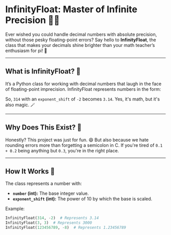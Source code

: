 
# InfinityFloat: Master of Infinite Precision 🧮✨

Ever wished you could handle decimal numbers with absolute precision, without those pesky floating-point errors? Say hello to **InfinityFloat**, the class that makes your decimals shine brighter than your math teacher’s enthusiasm for pi! 🎉

---

## What is InfinityFloat? 🤔  
It’s a Python class for working with decimal numbers that laugh in the face of floating-point imprecision. InfinityFloat represents numbers in the form:  

So, `314` with an `exponent_shift` of `-2` becomes `3.14`. Yes, it's math, but it's also magic. 🪄

---

## Why Does This Exist? 🤷  
Honestly? This project was just for fun. 😄 But also because we hate rounding errors more than forgetting a semicolon in C. If you're tired of `0.1 + 0.2` being anything but `0.3`, you're in the right place.

---

## How It Works 🚀  
The class represents a number with:  
- **`number` (int):** The base integer value.  
- **`exponent_shift` (int):** The power of 10 by which the base is scaled.  

Example:
```python
InfinityFloat(314, -2)  # Represents 3.14
InfinityFloat(3, 3)  # Represents 3000
InfinityFloat(123456789, -8)  # Represents 1.23456789
